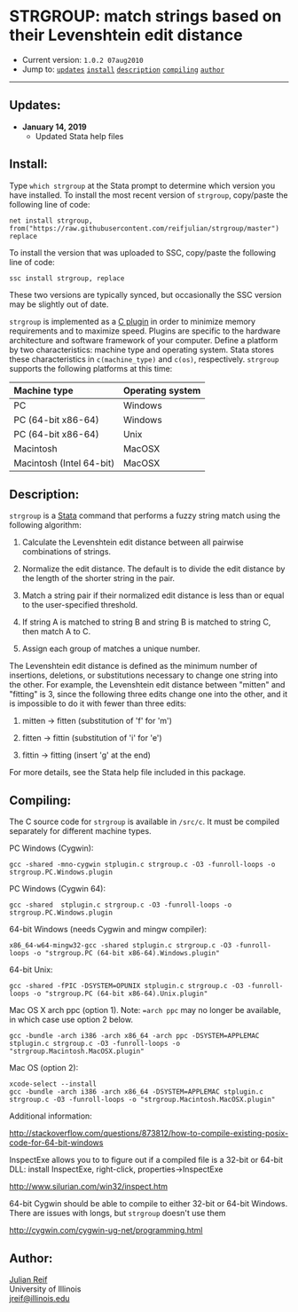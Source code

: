 # STRGROUP: match strings based on their Levenshtein edit distance

- Current version: `1.0.2 07aug2010`
- Jump to: [`updates`](#recent-updates) [`install`](#install) [`description`](#description) [`compiling`](#compiling) [`author`](#author)

-----------

## Updates:

* **January 14, 2019**
  - Updated Stata help files

## Install:

Type `which strgroup` at the Stata prompt to determine which version you have installed. To install the most recent version of `strgroup`, copy/paste the following line of code:

```
net install strgroup, from("https://raw.githubusercontent.com/reifjulian/strgroup/master") replace
```

To install the version that was uploaded to SSC, copy/paste the following line of code:
```
ssc install strgroup, replace
```

These two versions are typically synced, but occasionally the SSC version may be slightly out of date.

`strgroup` is implemented as a [C plugin](https://www.stata.com/plugins/) in order to minimize memory requirements and to maximize speed.  Plugins are specific to the hardware architecture and software framework of your computer. Define a platform by two characteristics: machine type and operating system.  Stata stores these characteristics in `c(machine_type)` and `c(os)`, respectively. `strgroup` supports the following platforms at this time:

| Machine type    | Operating system           |
| :------------- |:-------------| 
| PC      | Windows |
| PC (64-bit x86-64)      | Windows      | 
| PC (64-bit x86-64)      | Unix      | 
| Macintosh      | MacOSX      | 
| Macintosh (Intel 64-bit)       | MacOSX      | 

## Description: 

`strgroup` is a [Stata](http://www.stata.com) command that performs a fuzzy string match using the following algorithm:

1. Calculate the Levenshtein edit distance between all pairwise combinations of strings.

2. Normalize the edit distance. The default is to divide the edit distance by the length of the shorter string in the pair.

3. Match a string pair if their normalized edit distance is less than or equal to the user-specified threshold.

4. If string A is matched to string B and string B is matched to string C, then match A to C.

5. Assign each group of matches a unique number.

The Levenshtein edit distance is defined as the minimum number of insertions, deletions, or substitutions necessary to change one string into the other. For example, the Levenshtein edit distance between "mitten" and "fitting" is 3, since the following three edits change one into the other, and it is impossible to do it with fewer than three edits:

1. mitten -> fitten (substitution of 'f' for 'm')

2. fitten -> fittin (substitution of 'i' for 'e')

3. fittin -> fitting (insert 'g' at the end)

For more details, see the Stata help file included in this package.

## Compiling:

The C source code for `strgroup` is available in `/src/c`. It must be compiled separately for different machine types.

PC Windows (Cygwin):
```
gcc -shared -mno-cygwin stplugin.c strgroup.c -O3 -funroll-loops -o strgroup.PC.Windows.plugin
```

PC Windows (Cygwin 64):
```
gcc -shared  stplugin.c strgroup.c -O3 -funroll-loops -o strgroup.PC.Windows.plugin
```

64-bit Windows (needs Cygwin and mingw compiler):
```
x86_64-w64-mingw32-gcc -shared stplugin.c strgroup.c -O3 -funroll-loops -o "strgroup.PC (64-bit x86-64).Windows.plugin"
```

64-bit Unix:
```
gcc -shared -fPIC -DSYSTEM=OPUNIX stplugin.c strgroup.c -O3 -funroll-loops -o "strgroup.PC (64-bit x86-64).Unix.plugin"
```


Mac OS X arch ppc (option 1). Note: `=arch ppc` may no longer be available, in which case use option 2 below.
```
gcc -bundle -arch i386 -arch x86_64 -arch ppc -DSYSTEM=APPLEMAC stplugin.c strgroup.c -O3 -funroll-loops -o "strgroup.Macintosh.MacOSX.plugin"
```


Mac OS (option 2):
```
xcode-select --install
gcc -bundle -arch i386 -arch x86_64 -DSYSTEM=APPLEMAC stplugin.c strgroup.c -O3 -funroll-loops -o "strgroup.Macintosh.MacOSX.plugin"
```

Additional information:

http://stackoverflow.com/questions/873812/how-to-compile-existing-posix-code-for-64-bit-windows

InspectExe allows you to to figure out if a compiled file is a 32-bit or 64-bit DLL: install InspectExe, right-click, properties->InspectExe

http://www.silurian.com/win32/inspect.htm

64-bit Cygwin should be able to compile to either 32-bit or 64-bit Windows. There are issues with longs, but `strgroup` doesn't use them

http://cygwin.com/cygwin-ug-net/programming.html



## Author:

[Julian Reif](http://www.julianreif.com)
<br>University of Illinois
<br>jreif@illinois.edu
